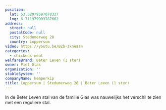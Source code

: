 ```yaml
---
position:
  lat: 53.32979597078337
  lng: 6.711979993787662
address:
  street: null
  postalCode: null
  city: Stedumerweg 28
  country: Loppersum
video: https://youtu.be/BZb-zkneaa4
categories:
  - chickens-meat
welfareBrand: Beter Leven (1 ster)
owner: Piet Glas
organization: ''
stableSystem: ''
companyName: kemperkip
title: Loppersum | Stedumerweg 28 | Beter Leven (1 ster)
---
```


In de Beter Leven stal van de familie Glas was nauwelijks het verschil te zien met een reguliere stal.
